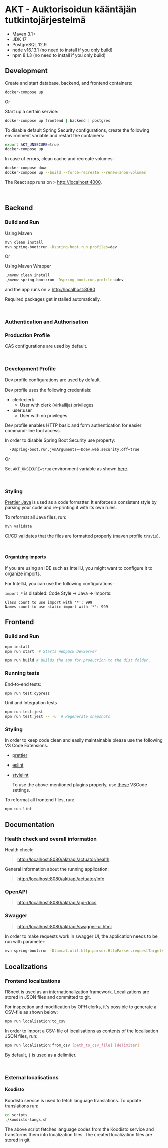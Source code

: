 # AKT - Auktorisoidun kääntäjän tutkintojärjestelmä

- Maven 3.1+
- JDK 17
- PostgreSQL 12.9
- node v16.13.1 (no need to install if you only build)
- npm 8.1.3 (no need to install if you only build)

## Development

Create and start database, backend, and frontend containers:

```sh
docker-compose up
```

Or

Start up a certain service:

```sh
docker-compose up frontend | backend | postgres
```

To disable default Spring Security configurations, create the following environment variable and restart the containers:

```sh
export AKT_UNSECURE=true
docker-compose up
```

In case of errors, clean cache and recreate volumes:

```sh
docker-compose down
docker-compose up --build --force-recreate --renew-anon-volumes
```

The React app runs on > <http://localhost:4000>.

&nbsp;

## Backend

### Build and Run

Using Maven

```sh
mvn clean install
mvn spring-boot:run -Dspring-boot.run.profiles=dev
```

Or

Using Maven Wrapper

```sh
./mvnw clean install
./mvnw spring-boot:run -Dspring-boot.run.profiles=dev
```

and the app runs on > <http://localhost:8080>

Required packages get installed automatically.

&nbsp;

### Authentication and Authorisation

### Production Profile

CAS configurations are used by default.

&nbsp;

### Development Profile

Dev profile configurations are used by default.

Dev profile uses the following credentials:

- clerk:clerk
  - User with clerk (virkailija) privileges
- user:user
  - User with no privileges

Dev profile enables HTTP basic and form authentication for easier command-line tool access.

In order to disable Spring Boot Security use property:

```sh
  -Dspring-boot.run.jvmArguments=-Ddev.web.security.off=true
```

Or

Set `AKT_UNSECURE=true` environment variable as shown [here](#development).

&nbsp;

### Styling

[Prettier Java](https://github.com/HubSpot/prettier-maven-plugin) is used as a code formatter.  It enforces a consistent style by parsing your code and re-printing it with its own rules. 

To reformat all Java files, run:

```sh
mvn validate
```

CI/CD validates that the files are formatted properly (maven profile `travis`).

&nbsp;

#### Organizing imports

If you are using an IDE such as IntelliJ, you might want to configure it to organize imports.

For IntelliJ, you can use the following configurations:


`ìmport *` is disabled:
Code Style -> Java -> Imports:

```text
Class count to use import with '*': 999
Names count to use static import with '*': 999
```

## Frontend

### Build and Run

```sh
npm install
npm run start  # Starts Webpack DevServer 
```

```sh
npm run build # Builds the app for production to the dist folder.
```

### Running tests

End-to-end tests:

```sh
npm run test:cypress
```

Unit and Integration tests

```sh
npm run test:jest
npm run test:jest -- -u  # Regenerate snapshots
```

### Styling

In order to keep code clean and easily maintainable please use the following VS Code Extensions.

- [prettier]
- [eslint]
- [stylelint]

  To use the above-mentioned plugins properly, use [these](https://wiki.eduuni.fi/display/OPHPALV/Yhteiset+VSCode+asetukset) VSCode settings.

To reformat all frontend files, run:

```sh
npm run lint
```

## Documentation

### Health check and overall information

Health check:

> <http://localhost:8080/akt/api/actuator/health>

General information about the running application:

> <http://localhost:8080/akt/api/actuator/info>

### OpenAPI

> <http://localhost:8080/akt/api/api-docs>

### Swagger

> <http://localhost:8080/akt/api/swagger-ui.html>

In order to make requests work in swagger UI, the application needs to be run with parameter:

```sh
mvn spring-boot:run -Dtomcat.util.http.parser.HttpParser.requestTargetAllow=|{}
```

## Localizations

### Frontend localizations

I18next is used as an internationalization framework. Localizations are stored in JSON files and committed to git.

For inspection and modification by OPH clerks, it's possible to generate a CSV-file as shown below:

```sh
npm run localisation:to_csv
```

In order to import a CSV-file of localisations as contents of the localisation JSON files, run:

```sh
npm run localisation:from_csv [path_to_csv_file] [delimiter]
```

By default,  `|` is used as a delimiter.

&nbsp;

### External localisations

#### Koodisto

Koodisto service is used to fetch language translations. To update translations run:

```sh
cd scripts
./koodisto-langs.sh
```

The above script fetches language codes from the Koodisto service and transforms them into localization files. The created localization files are stored in git.

[prettier]: https://marketplace.visualstudio.com/items?itemName=esbenp.prettier-vscode

[eslint]: https://marketplace.visualstudio.com/items?itemName=dbaeumer.vscode-eslint

[stylelint]: https://marketplace.visualstudio.com/items?itemName=stylelint.vscode-stylelint

